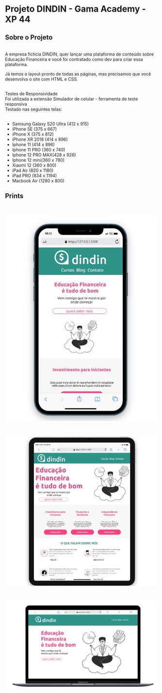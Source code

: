 # Projeto DINDIN - Gama Academy - XP 44
## Sobre o Projeto

<br>
A empresa fictícia DINDIN, quer lançar uma plataforma de conteúdo sobre Educação Financeira e você foi
contratado como dev para criar essa plataforma.

Já temos o layout pronto de todas as páginas, mas precisamos que você desenvolva o site com HTML e
CSS.

<br>
Testes de Responsividade

<br>
Foi utilizada a extensão Simulador de celular - ferramenta de teste responsiva <br>
Testado nas seguintes telas:<br><br>

* Samsung Galaxy S20 Ultra (412 x 915)
* iPhone SE (375 x 667) 
* iPhone X (375 x 812)
* iPhone XR 2018 (414 x 896)
* Iphone 11 (414 x 896)
* Iphone 11 PRO (360 x 740)
* Iphone 12 PRO MAX(428 x 926) 
* Iphone 12 mini(360 x 780)
* Xiaomi 12 (360 x 800)
* iPad Air (820 x 1180)
* iPad PRO (834 x 1194)
* Macbook Air (1280 x 800) 

## Prints
<br> 

![Iphone](images/print-celular.jpg)

<br>

![Ipad](images/print-tablet.jpg)

<br>

![!Mackbook](images/print-notebook.jpg)